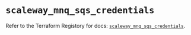 # `scaleway_mnq_sqs_credentials`

Refer to the Terraform Registory for docs: [`scaleway_mnq_sqs_credentials`](https://registry.terraform.io/providers/scaleway/scaleway/2.39.0/docs/resources/mnq_sqs_credentials).

